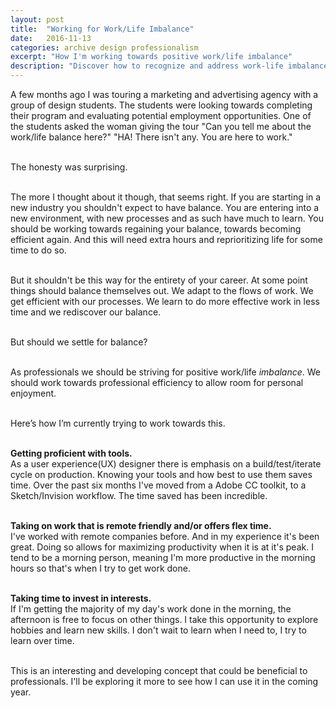 ```yaml
---
layout: post
title:  "Working for Work/Life Imbalance"
date:   2016-11-13
categories: archive design professionalism
excerpt: "How I'm working towards positive work/life imbalance"
description: "Discover how to recognize and address work-life imbalance. Gain insights on achieving healthier boundaries and enhancing personal well-being in today's busy world."
---
```


A few months ago I was touring a marketing and advertising agency with a group of design students. The students were looking towards completing their program and evaluating potential employment opportunities. One of the students asked the woman giving the tour "Can you tell me about the work/life balance here?" "HA! There isn't any. You are here to work."  
<br/>  

The honesty was surprising.  
<br/>

The more I thought about it though, that seems right. If you are starting in a new industry you shouldn't expect to have balance. You are entering into a new environment, with new processes and as such have much to learn. You should be working towards regaining your balance, towards becoming efficient again. And this will need extra hours and reprioritizing life for some time to do so.  
<br/>

But it shouldn't be this way for the entirety of your career. At some point things should balance themselves out. We adapt to the flows of work. We get efficient with our processes. We learn to do more effective work in less time and we rediscover our balance.  
<br/>  

But should we settle for balance?  
<br/>

As professionals we should be striving for positive work/life *imbalance*. We should work towards professional efficiency to allow room for personal enjoyment.  
<br/>

Here’s how I’m currently trying to work towards this.  
<br/>

  **Getting proficient with tools.**  
    As a user experience(UX) designer there is emphasis on a build/test/iterate cycle on production. Knowing your tools and how best to use them saves time. Over the past six months I've moved from a Adobe CC toolkit, to a Sketch/Invision workflow. The time saved has been incredible.    
  <br/>  

  **Taking on work that is remote friendly and/or offers flex time.**  
    I've worked with remote companies before. And in my experience it's been great. Doing so allows for maximizing productivity when it is at it's peak. I tend to be a morning person, meaning I'm more productive in the morning hours so that's when I try to get work done.  
  <br/>     


  **Taking time to invest in interests.**  
    If I'm getting the majority of my day's work done in the morning, the afternoon is free to focus on other things. I take this opportunity to explore hobbies and learn new skills. I don't wait to learn when I need to, I try to learn over time.  
  <br/>  

This is an interesting and developing concept that could be beneficial to professionals. I'll be exploring it more to see how I can use it in the coming year.
<br/>
